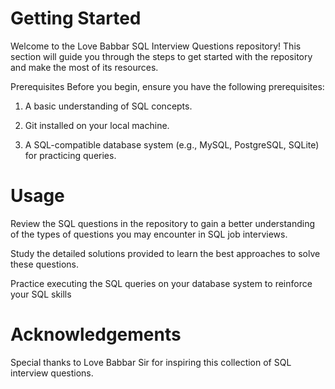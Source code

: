 # Getting Started

Welcome to the Love Babbar SQL Interview Questions repository! This section will guide you through the steps to get started with the repository and make the most of its resources.

Prerequisites
Before you begin, ensure you have the following prerequisites:

1. A basic understanding of SQL concepts.

2. Git installed on your local machine.
   
3. A SQL-compatible database system (e.g., MySQL, PostgreSQL, SQLite) for practicing queries.

# Usage

Review the SQL questions in the repository to gain a better understanding of the types of questions you may encounter in SQL job interviews.

Study the detailed solutions provided to learn the best approaches to solve these questions.

Practice executing the SQL queries on your database system to reinforce your SQL skills

# Acknowledgements

Special thanks to Love Babbar Sir for inspiring this collection of SQL interview questions.
